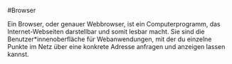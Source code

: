 #Browser

Ein Browser, oder genauer Webbrowser, ist ein Computerprogramm, das Internet-Webseiten darstellbar und somit lesbar macht. Sie sind die Benutzer*innenoberfläche für Webanwendungen, mit der du einzelne Punkte im Netz über eine konkrete Adresse anfragen und anzeigen lassen kannst. 

